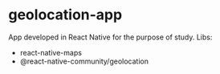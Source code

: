 # geolocation-app
App developed in React Native for the purpose of study.
Libs:
- react-native-maps
- @react-native-community/geolocation
